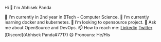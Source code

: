 Hi 👋 I'm Abhisek Panda

🏫 I'm currently in 2nd year in BTech - Computer Science.
🌱 I’m currently learning docker and kubernetes.
👯 I’m looking to opensource project.
💬 Ask me about OpenSource and DevOps.
📫 How to reach me: [Linkedin](https://www.linkedin.com/in/abhisek-panda-b139691ab/) [Twitter](https://twitter.com/abhisekstwt) [Discord](Abhisek Panda#7717)
😄 Pronouns: He/His
